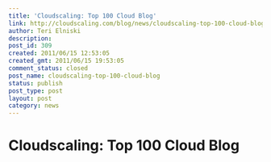 ```yaml
---
title: 'Cloudscaling: Top 100 Cloud Blog'
link: http://cloudscaling.com/blog/news/cloudscaling-top-100-cloud-blog/
author: Teri Elniski
description: 
post_id: 309
created: 2011/06/15 12:53:05
created_gmt: 2011/06/15 19:53:05
comment_status: closed
post_name: cloudscaling-top-100-cloud-blog
status: publish
post_type: post
layout: post
category: news
---
```


# Cloudscaling: Top 100 Cloud Blog

